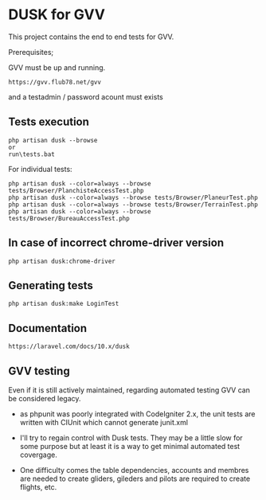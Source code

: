 # DUSK for GVV

This project contains the end to end tests for GVV. 

Prerequisites;

GVV must be up and running.

    https://gvv.flub78.net/gvv

and a testadmin / password acount must exists

## Tests execution

    php artisan dusk --browse
    or
    run\tests.bat

For individual tests:

    php artisan dusk --color=always --browse tests/Browser/PlanchisteAccessTest.php
    php artisan dusk --color=always --browse tests/Browser/PlaneurTest.php
    php artisan dusk --color=always --browse tests/Browser/TerrainTest.php
    php artisan dusk --color=always --browse tests/Browser/BureauAccessTest.php

## In case of incorrect chrome-driver version

    php artisan dusk:chrome-driver

## Generating tests

    php artisan dusk:make LoginTest

## Documentation

    https://laravel.com/docs/10.x/dusk

## GVV testing

Even if it is still actively maintained, regarding automated testing GVV can be considered legacy.

* as phpunit was poorly integrated with CodeIgniter 2.x, the unit tests are written with CIUnit which cannot generate junit.xml

* I'll try to regain control with Dusk tests. They may be a little slow for some purpose but at least it is a way to get minimal automated test covergage.

* One difficulty comes the table dependencies, accounts and membres are needed to create gliders, gileders and pilots are required to create flights, etc.
